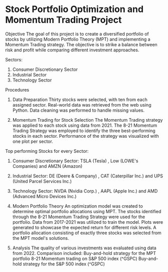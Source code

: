 # Stock Portfolio Optimization and Momentum Trading Project

Objective
The goal of this project is to create a diversified portfolio of stocks by utilizing Modern Portfolio Theory (MPT) and implementing a Momentum Trading strategy. The objective is to strike a balance between risk and profit while comparing different investment approaches.

Sectors:
1. Consumer Discretionary Sector
2. Industrial Sector
3. Technology Sector

Procedures

1. Data Preparation
Thirty stocks were selected, with ten from each assigned sector.
Real-world data was retrieved from the web using Python.
Data cleaning was performed to handle missing values.

2. Momentum Trading for Stock Selection
The Momentum Trading strategy was applied to each stock using data from 2021.
The 8-21 Momentum Trading Strategy was employed to identify the three best-performing stocks in each sector.
Performance of the strategy was visualized with one plot per sector.

Top performing Stocks for every Sector:
1. Consumer Discretionary Sector: TSLA (Tesla) , Low (LOWE's Companies) and AMZN (Amazon)
2. Industrial Sector: DE (Deere & Company) , CAT (Caterpillar Inc.) and UPS (United Parcel Services Inc.)
3. Technology Sector: NVDA (Nvidia Corp.) , AAPL (Apple Inc.) and AMD (Advanced Micro Devices Inc.)


3. Modern Portfolio Theory
An optimization model was created to determine optimal portfolio allocations using MPT.
The stocks identified through the 8-21 Momentum Trading Strategy were used for the portfolio.
Data from 2017-2021 was utilized to train the model.
Plots were generated to showcase the expected return for different risk levels.
A portfolio allocation consisting of exactly three stocks was selected from the MPT model's solutions.

4. Analysis
The quality of various investments was evaluated using data from 2022.
Comparison included:
Buy-and-hold strategy for the MPT portfolio
8-21 Momentum trading on S&P 500 index (^GSPC)
Buy-and-hold strategy for the S&P 500 index (^GSPC)

